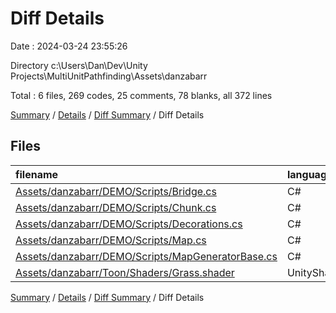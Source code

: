 # Diff Details

Date : 2024-03-24 23:55:26

Directory c:\\Users\\Dan\\Dev\\Unity Projects\\MultiUnitPathfinding\\Assets\\danzabarr

Total : 6 files,  269 codes, 25 comments, 78 blanks, all 372 lines

[Summary](results.md) / [Details](details.md) / [Diff Summary](diff.md) / Diff Details

## Files
| filename | language | code | comment | blank | total |
| :--- | :--- | ---: | ---: | ---: | ---: |
| [Assets/danzabarr/DEMO/Scripts/Bridge.cs](/Assets/danzabarr/DEMO/Scripts/Bridge.cs) | C# | 21 | 0 | 4 | 25 |
| [Assets/danzabarr/DEMO/Scripts/Chunk.cs](/Assets/danzabarr/DEMO/Scripts/Chunk.cs) | C# | 7 | 0 | 2 | 9 |
| [Assets/danzabarr/DEMO/Scripts/Decorations.cs](/Assets/danzabarr/DEMO/Scripts/Decorations.cs) | C# | 5 | 0 | 2 | 7 |
| [Assets/danzabarr/DEMO/Scripts/Map.cs](/Assets/danzabarr/DEMO/Scripts/Map.cs) | C# | 13 | 0 | 2 | 15 |
| [Assets/danzabarr/DEMO/Scripts/MapGeneratorBase.cs](/Assets/danzabarr/DEMO/Scripts/MapGeneratorBase.cs) | C# | 216 | 24 | 67 | 307 |
| [Assets/danzabarr/Toon/Shaders/Grass.shader](/Assets/danzabarr/Toon/Shaders/Grass.shader) | UnityShader | 7 | 1 | 1 | 9 |

[Summary](results.md) / [Details](details.md) / [Diff Summary](diff.md) / Diff Details